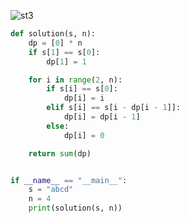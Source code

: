 ![st3](/media/b3-542/0C3D65931B1CCAB5/TianfeiYu/Typora/imgs/2019笔试题/商汤-测开-0921/st3.png)



```python
def solution(s, n):
    dp = [0] * n
    if s[1] == s[0]:
        dp[1] = 1

    for i in range(2, n):
        if s[i] == s[0]:
            dp[i] = i
        elif s[i] == s[i - dp[i - 1]]:
            dp[i] = dp[i - 1]
        else:
            dp[i] = 0

    return sum(dp)


if __name__ == "__main__":
    s = "abcd"
    n = 4
    print(solution(s, n))
```

